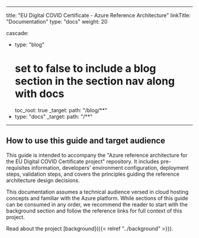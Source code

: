 
---
title: "EU Digital COVID Certificate - Azure Reference Architecture"
linkTitle: "Documentation"
type: "docs"
weight: 20

cascade:
- type: "blog"
  # set to false to include a blog section in the section nav along with docs
  toc_root: true
  _target:
    path: "/blog/**"
- type: "docs"
  _target:
    path: "/**"
---

## How to use this guide and target audience
This guide is intended to accompany the "Azure reference architecture for the EU Digital COVID Certificate project" repository. It includes pre-requisites information, developers' environment configuration, deployment steps, validation steps, and covers the principles guiding the reference architecture design decisions.

This documentation assumes a technical audience versed in cloud hosting concepts and familiar with the Azure platform. While sections of this guide can be consumed in any order, we recommend the reader to start with the background section and follow the reference links for full context of this project.


Read about the project [background]({{< relref "../background" >}}).



